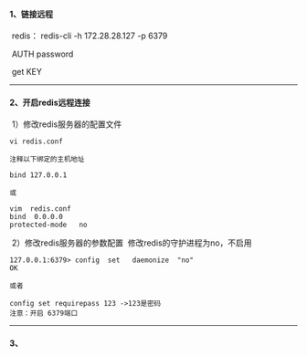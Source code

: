 #### 1、链接远程

​	redis： redis-cli -h 172.28.28.127 -p 6379

​	AUTH password

​	get KEY

---

#### 2、开启redis远程连接

​	1）修改redis服务器的配置文件

~~~
vi redis.conf

注释以下绑定的主机地址

bind 127.0.0.1

或

vim  redis.conf
bind  0.0.0.0
protected-mode   no
~~~

​	2）修改redis服务器的参数配置
​	修改redis的守护进程为no，不启用

~~~
127.0.0.1:6379> config  set   daemonize  "no"
OK

或者

config set requirepass 123 ->123是密码
注意：开启 6379端口
~~~

---

#### 3、